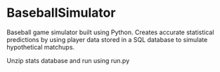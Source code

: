 # BaseballSimulator

Baseball game simulator built using Python. Creates accurate statistical predictions by using player data stored in a SQL database to simulate hypothetical matchups.

Unzip stats database and run using run.py
